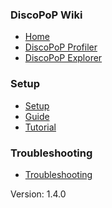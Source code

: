 <!-- 
 /*
 * This file is part of the DiscoPoP software (http://www.discopop.tu-darmstadt.de)
 *
 * Copyright (c) 2020, Technische Universitaet Darmstadt, Germany
 *
 * This software may be modified and distributed under the terms of
 * the 3-Clause BSD License. See the LICENSE file in the package base
 * directory for details.
 *
 */ 
 -->

### DiscoPoP Wiki
* [Home](https://github.com/discopop-project/discopop/wiki)
* [DiscoPoP Profiler](https://github.com/discopop-project/discopop/wiki/DiscoPoP-Profiler)
* [DiscoPoP Explorer](https://github.com/discopop-project/discopop/wiki/DiscoPoP-Explorer)

### Setup
* [Setup](https://github.com/discopop-project/discopop/wiki/Setup)
* [Guide](https://github.com/discopop-project/discopop/wiki/Guide)
* [Tutorial](https://github.com/discopop-project/discopop/wiki/Tutorial)

### Troubleshooting
* [Troubleshooting](https://github.com/discopop-project/discopop/wiki/Troubleshooting)



Version: 1.4.0